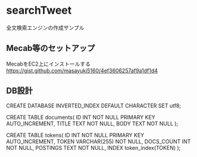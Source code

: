 searchTweet
===========

全文検索エンジンの作成サンプル

## Mecab等のセットアップ

MecabをEC2上にインストールする
https://gist.github.com/masayuki5160/4ef3606257af9a1df1d4

## DB設計

CREATE DATABASE INVERTED_INDEX DEFAULT CHARACTER SET utf8;

CREATE TABLE documents(
ID INT NOT NULL PRIMARY KEY AUTO_INCREMENT,
TITLE TEXT NOT NULL,
BODY TEXT NOT NULL
);

CREATE TABLE tokens(
ID INT NOT NULL PRIMARY KEY AUTO_INCREMENT,
TOKEN VARCHAR(255) NOT NULL,
DOCS_COUNT INT NOT NULL,
POSTINGS TEXT NOT NULL,
INDEX token_index(TOKEN)
);

